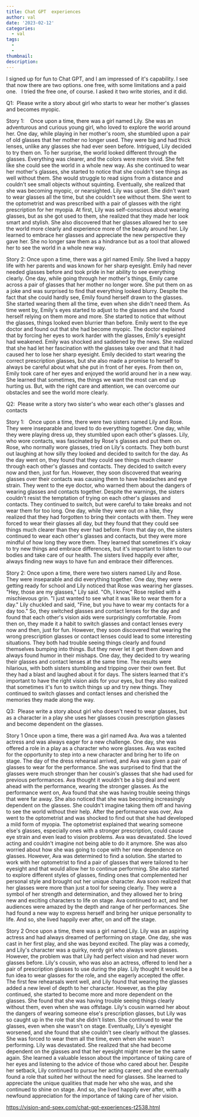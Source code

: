 ```yaml
---
title: Chat GPT  experiences
author: val
date: '2023-02-12'
categories:
  - val
tags:
  - 
  - 
thumbnail: 
description: 
---
```


I signed up for fun to Chat GPT, and I am impressed of it's capability.
I see that now there are two options. one free, with some limitations and a paid one.  
I tried the free one, of course.
I asked it two write stories, and it did.

Q1:  Please write a story about girl who starts to wear her mother's glasses and becomes myopic.

Story 1:   
Once upon a time, there was a girl named Lily. She was an adventurous and curious young girl, who loved to explore the world around her. One day, while playing in her mother's room, she stumbled upon a pair of old glasses that her mother no longer used. They were big and had thick lenses, unlike any glasses she had ever seen before.
Intrigued, Lily decided to try them on. To her surprise, the world looked different through the glasses. Everything was clearer, and the colors were more vivid. She felt like she could see the world in a whole new way.
As she continued to wear her mother's glasses, she started to notice that she couldn't see things as well without them. She would struggle to read signs from a distance and couldn't see small objects without squinting. Eventually, she realized that she was becoming myopic, or nearsighted.
Lily was upset. She didn't want to wear glasses all the time, but she couldn't see without them. She went to the optometrist and was prescribed with a pair of glasses with the right prescription for her myopia.
At first, Lily was self-conscious about wearing glasses, but as she got used to them, she realized that they made her look smart and stylish. She also discovered that her glasses allowed her to see the world more clearly and experience more of the beauty around her.
Lily learned to embrace her glasses and appreciate the new perspective they gave her. She no longer saw them as a hindrance but as a tool that allowed her to see the world in a whole new way.

Story 2:
Once upon a time, there was a girl named Emily. She lived a happy life with her parents and was known for her sharp eyesight. Emily had never needed glasses before and took pride in her ability to see everything clearly.
One day, while going through her mother's things, Emily came across a pair of glasses that her mother no longer wore. She put them on as a joke and was surprised to find that everything looked blurry. Despite the fact that she could hardly see, Emily found herself drawn to the glasses. She started wearing them all the time, even when she didn't need them.
As time went by, Emily's eyes started to adjust to the glasses and she found herself relying on them more and more. She started to notice that without the glasses, things looked even blurrier than before. Emily went to the eye doctor and found out that she had become myopic. The doctor explained that by forcing her eyes to work harder with the glasses, Emily's eyesight had weakened.
Emily was shocked and saddened by the news. She realized that she had let her fascination with the glasses take over and that it had caused her to lose her sharp eyesight. Emily decided to start wearing the correct prescription glasses, but she also made a promise to herself to always be careful about what she put in front of her eyes.
From then on, Emily took care of her eyes and enjoyed the world around her in a new way. She learned that sometimes, the things we want the most can end up hurting us. But, with the right care and attention, we can overcome our obstacles and see the world more clearly.


Q2:  Please write a story two sister's who wear each other's glasses and contacts

Story 1:  
Once upon a time, there were two sisters named Lily and Rose. They were inseparable and loved to do everything together. One day, while they were playing dress up, they stumbled upon each other's glasses.
Lily, who wore contacts, was fascinated by Rose's glasses and put them on. Rose, who normally wore glasses, tried on Lily's contacts. They both burst out laughing at how silly they looked and decided to switch for the day.
As the day went on, they found that they could see things much clearer through each other's glasses and contacts. They decided to switch every now and then, just for fun.
However, they soon discovered that wearing glasses over their contacts was causing them to have headaches and eye strain. They went to the eye doctor, who warned them about the dangers of wearing glasses and contacts together.
Despite the warnings, the sisters couldn't resist the temptation of trying on each other's glasses and contacts. They continued to switch, but were careful to take breaks and not wear them for too long.
One day, while they were out on a hike, they realized that they had forgotten to bring their contacts with them. They were forced to wear their glasses all day, but they found that they could see things much clearer than they ever had before.
From that day on, the sisters continued to wear each other's glasses and contacts, but they were more mindful of how long they wore them. They learned that sometimes it's okay to try new things and embrace differences, but it's important to listen to our bodies and take care of our health.
The sisters lived happily ever after, always finding new ways to have fun and embrace their differences.

Story 2:
Once upon a time, there were two sisters named Lily and Rose. They were inseparable and did everything together. One day, they were getting ready for school and Lily noticed that Rose was wearing her glasses.
"Hey, those are my glasses," Lily said.
"Oh, I know," Rose replied with a mischievous grin. "I just wanted to see what it was like to wear them for a day."
Lily chuckled and said, "Fine, but you have to wear my contacts for a day too."
So, they switched glasses and contact lenses for the day and found that each other's vision aids were surprisingly comfortable. From then on, they made it a habit to switch glasses and contact lenses every now and then, just for fun.
However, they soon discovered that wearing the wrong prescription glasses or contact lenses could lead to some interesting situations. They both had trouble seeing things clearly and found themselves bumping into things. But they never let it get them down and always found humor in their mishaps.
One day, they decided to try wearing their glasses and contact lenses at the same time. The results were hilarious, with both sisters stumbling and tripping over their own feet. But they had a blast and laughed about it for days.
The sisters learned that it's important to have the right vision aids for your eyes, but they also realized that sometimes it's fun to switch things up and try new things. They continued to switch glasses and contact lenses and cherished the memories they made along the way.


Q3:  Please write a story about girl who doesn't need to wear glasses, but as a character in a play she uses her glasses cousin prescription glasses and become dependent on the glasses. 

Story 1
Once upon a time, there was a girl named Ava. Ava was a talented actress and was always eager for a new challenge. One day, she was offered a role in a play as a character who wore glasses. Ava was excited for the opportunity to step into a new character and bring her to life on stage.
The day of the dress rehearsal arrived, and Ava was given a pair of glasses to wear for the performance. She was surprised to find that the glasses were much stronger than her cousin's glasses that she had used for previous performances. Ava thought it wouldn't be a big deal and went ahead with the performance, wearing the stronger glasses.
As the performance went on, Ava found that she was having trouble seeing things that were far away. She also noticed that she was becoming increasingly dependent on the glasses. She couldn't imagine taking them off and having to see the world without their help.
After the performance was over, Ava went to the optometrist and was shocked to find out that she had developed a mild form of myopia. The optometrist explained that wearing someone else's glasses, especially ones with a stronger prescription, could cause eye strain and even lead to vision problems.
Ava was devastated. She loved acting and couldn't imagine not being able to do it anymore. She was also worried about how she was going to cope with her new dependence on glasses.
However, Ava was determined to find a solution. She started to work with her optometrist to find a pair of glasses that were tailored to her eyesight and that would allow her to continue performing. She also started to explore different styles of glasses, finding ones that complemented her personal style and brought out her unique character.
Ava soon realized that her glasses were more than just a tool for seeing clearly. They were a symbol of her strength and determination, and they allowed her to bring new and exciting characters to life on stage.
Ava continued to act, and her audiences were amazed by the depth and range of her performances. She had found a new way to express herself and bring her unique personality to life. And so, she lived happily ever after, on and off the stage.

Story 2
Once upon a time, there was a girl named Lily. Lily was an aspiring actress and had always dreamed of performing on stage. One day, she was cast in her first play, and she was beyond excited.
The play was a comedy, and Lily's character was a quirky, nerdy girl who always wore glasses. However, the problem was that Lily had perfect vision and had never worn glasses before.
Lily's cousin, who was also an actress, offered to lend her a pair of prescription glasses to use during the play. Lily thought it would be a fun idea to wear glasses for the role, and she eagerly accepted the offer.
The first few rehearsals went well, and Lily found that wearing the glasses added a new level of depth to her character. However, as the play continued, she started to become more and more dependent on the glasses. She found that she was having trouble seeing things clearly without them, even when she was offstage.
Lily's cousin warned her about the dangers of wearing someone else's prescription glasses, but Lily was so caught up in the role that she didn't listen. She continued to wear the glasses, even when she wasn't on stage.
Eventually, Lily's eyesight worsened, and she found that she couldn't see clearly without the glasses. She was forced to wear them all the time, even when she wasn't performing.
Lily was devastated. She realized that she had become dependent on the glasses and that her eyesight might never be the same again. She learned a valuable lesson about the importance of taking care of her eyes and listening to the advice of those who cared about her.
Despite her setback, Lily continued to pursue her acting career, and she eventually found a role that suited her without the need for glasses. She learned to appreciate the unique qualities that made her who she was, and she continued to shine on stage. And so, she lived happily ever after, with a newfound appreciation for the importance of taking care of her vision.

https://vision-and-spex.com/chat-gpt-experiences-t2538.html
